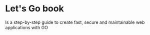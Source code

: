# Let's Go book

Is a step-by-step guide to create fast, secure and maintainable web applications with GO
